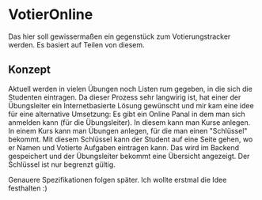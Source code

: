 # VotierOnline
Das hier soll gewissermaßen ein gegenstück zum Votierungstracker werden.
Es basiert auf Teilen von diesem.

## Konzept
Aktuell werden in vielen Übungen noch Listen rum gegeben, in die sich die Studenten eintragen. Da dieser Prozess sehr langwirig ist, hat einer der Übungsleiter ein Internetbasierte Lösung gewünscht und mir kam eine idee für eine alternative Umsetzung:
Es gibt ein Online Panal in dem man sich anmelden kann (für die Übungsleiter). In diesem kann man Kurse anlegen. In einem Kurs kann man Übungen anlegen, für die man einen "Schlüssel" bekommt. Mit diesem Schlüssel kann der Student auf eine Seite gehen, wo er Namen und Votierte Aufgaben eintragen kann. Das wird im Backend gespeichert und der Übungsleiter bekommt eine Übersicht angezeigt. Der Schlüssel ist nur begrenzt gültig.

Genauere Spezifikationen folgen später. Ich wollte erstmal die Idee festhalten :)
